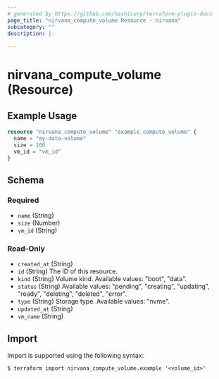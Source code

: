 ```yaml
---
# generated by https://github.com/hashicorp/terraform-plugin-docs
page_title: "nirvana_compute_volume Resource - nirvana"
subcategory: ""
description: |-
  
---
```


# nirvana_compute_volume (Resource)



## Example Usage

```terraform
resource "nirvana_compute_volume" "example_compute_volume" {
  name = "my-data-volume"
  size = 100
  vm_id = "vm_id"
}
```

<!-- schema generated by tfplugindocs -->
## Schema

### Required

- `name` (String)
- `size` (Number)
- `vm_id` (String)

### Read-Only

- `created_at` (String)
- `id` (String) The ID of this resource.
- `kind` (String) Volume kind.
Available values: "boot", "data".
- `status` (String) Available values: "pending", "creating", "updating", "ready", "deleting", "deleted", "error".
- `type` (String) Storage type.
Available values: "nvme".
- `updated_at` (String)
- `vm_name` (String)

## Import

Import is supported using the following syntax:

```shell
$ terraform import nirvana_compute_volume.example '<volume_id>'
```
